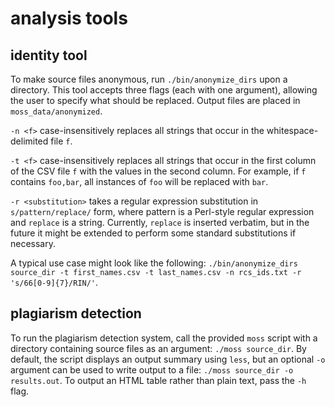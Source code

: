 # analysis tools

## identity tool
To make source files anonymous, run `./bin/anonymize_dirs` upon a directory. This tool accepts three flags (each with one argument), allowing the user to specify what should be replaced. Output files are placed in `moss_data/anonymized`.

`-n <f>` case-insensitively replaces all strings that occur in the whitespace-delimited file `f`.

`-t <f>` case-insensitively replaces all strings that occur in the first column of the CSV file `f` with the values in the second column. For example, if `f` contains `foo,bar`, all instances of `foo` will be replaced with `bar`.

`-r <substitution>` takes a regular expression substitution in `s/pattern/replace/` form, where pattern is a Perl-style regular expression and `replace` is a string. Currently, `replace` is inserted verbatim, but in the future it might be extended to perform some standard substitutions if necessary.

A typical use case might look like the following: `./bin/anonymize_dirs source_dir -t first_names.csv -t last_names.csv -n rcs_ids.txt -r 's/66[0-9]{7}/RIN/'`.

## plagiarism detection
To run the plagiarism detection system, call the provided `moss` script with a directory containing source files as an argument: `./moss source_dir`.
By default, the script displays an output summary using `less`, but an optional `-o` argument can be used to write output to a file: `./moss source_dir -o results.out`. To output an HTML table rather than plain text, pass the `-h` flag.
